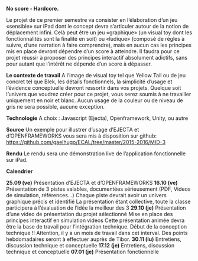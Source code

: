 <b>No score - Hardcore.</b>

Le projet de ce premier semestre va consister en l’élaboration d’un jeu «sensible» sur iPad dont le concept devra s’articuler
autour de la notion de déplacement infini.
Celà peut être un jeu «graphique» (un visual toy dont les fonctionnalités sont la finalité en soit) ou «ludique» (composé de
règles à suivre, d’une narration à faire comprendre), mais en aucun cas les principes mis en place devront dépendre d’un
score à atteindre. Il faudra pour ce projet réussir à proposer des principes interactif absolument adictifs, sans pour autant
que l’intérêt ne dépende d’un score à dépasser.

<b>Le contexte de travail</b>
A l’image de visual toy tel que Yellow Tail ou de jeu concret tel que Blek, les détails fonctionnels, la simplicité d’usage et
l’évidence conceptuelle devront ressortir dans vos projets.
Quelque soit l’univers que voudrez créer pour ce projet, vous serez soumis à ne travailler uniquement en noir et blanc.
Aucun usage de la couleur ou de niveau de gris ne sera possible, aucune exception.

<b>Technologie</b>
A choix : Javascript (Ejecta), Openframework, Unity, ou autre

<b>Source</b>
Un exemple pour illustrer d’usage d’EJECTA et d’OPENFRAMEWORKS vous sera mis à disposition sur github:
https://github.com/gaelhugo/ECAL/tree/master/2015-2016/MID-3

<b>Rendu</b>
Le rendu sera une démonstration live de l’application fonctionnelle sur iPad.

<b>Calendrier</b>

<b>25.09 (ve)</b> Présentation d’EJECTA et d’OPENFRAMEWORKS
<b>16.10 (ve)</b> Présentation de 3 pistes valables, documentées sérieusement
                  (PDF, Videos de simulation, références...)
                  Chaque piste devrait avoir un univers graphique précis et identifié
                  La présentation étant collective, toute la classe participera à l’évaluation de l’idée la meilleur des 3
<b>29.10 (je)</b> Présentation d’une video de présentation du projet sélectionné
                  Mise en place des principes interactif en simulation videos
                  Cette présentation animée devra être la base de travail pour l’intégration technique.
                  Début de la conception technique
                  !! Attention, il y a un mois de travail dans cet interval. Des points hebdomadaires seront à
                  effectuer auprès de Tibor.
<b/>30.11 (lu)</b> Entretiens, discussion technique et conceptuelle
<b/>17.12 (je)</b> Entretiens, discussion technique et conceptuelle
<b/>07.01 (je)</b> Présentation fonctionnelle
